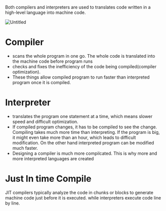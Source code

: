 Both compilers and interpreters are used to translates code written in a high-level language into machine code.<br>

![Untitled](https://user-images.githubusercontent.com/67142421/176752255-e2aeb10d-087f-4f72-ab10-b9eb2f794e14.png)

# Compiler
* scans the whole program in one go. The whole code is translated into the machine code before program runs 
* checks and fixes the inefficiency of the code being compiled(compiler optimization).
* These things allow compiled program to run faster than interpreted program once it is compiled.

# Interpreter
* translates the program one statement at a time, which means slower speed and difficult optimization.
* If compiled program changes, it has to be compiled to see the change. Compiling takes much more time than interpreting. If the program is big, it might even take more than an hour, which leads to difficult modification. On the other hand interpreted program can be modified much faster.
* Designing a compiler is much more compilcated. This is why more and more interpreted languages are created

# Just In time Compile
 JIT compilers typically analyze the code in chunks or blocks to generate machine code just before it is executed. while interpreters execute code line by line.
